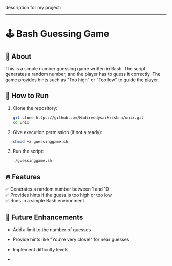  description for my project:  

---

# 🕹️ Bash Guessing Game  

## 🎯 About  
This is a simple number guessing game written in Bash. The script generates a random number, and the player has to guess it correctly. The game provides hints such as "Too high" or "Too low" to guide the player.  

## 🚀 How to Run  
1. Clone the repository:  
   ```bash
   git clone https://github.com/Madireddysaikrishna/unix.git
   cd unix
   ```
2. Give execution permission (if not already):  
   ```bash
   chmod +x guessinggame.sh
   ```
3. Run the script:  
   ```bash
   ./guessinggame.sh
   ```

## 🔥 Features  
✅ Generates a random number between 1 and 10  
✅ Provides hints if the guess is too high or too low  
✅ Runs in a simple Bash environment  

## 📌 Future Enhancements  
- Add a limit to the number of guesses  
- Provide hints like "You're very close!" for near guesses  
- Implement difficulty levels  

-
